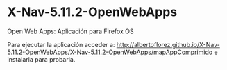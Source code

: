 # X-Nav-5.11.2-OpenWebApps
Open Web Apps: Aplicación para Firefox OS

Para ejecutar la aplicación acceder a:
http://albertoflorez.github.io/X-Nav-5.11.2-OpenWebApps/X-Nav-5.11.2-OpenWebApps/mapAppComprimido
e instalarla para probarla.
